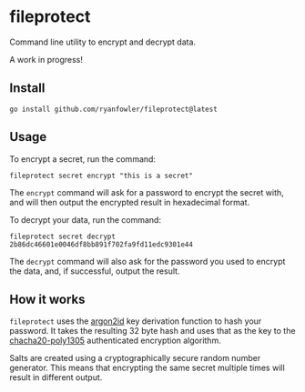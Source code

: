 # fileprotect

Command line utility to encrypt and decrypt data.

A work in progress!

## Install

```
go install github.com/ryanfowler/fileprotect@latest
```

## Usage

To encrypt a secret, run the command:

```
fileprotect secret encrypt "this is a secret"
```

The `encrypt` command will ask for a password to encrypt the secret with, and
will then output the encrypted result in hexadecimal format.

To decrypt your data, run the command:

```
fileprotect secret decrypt 2b86dc46601e0046df8bb891f702fa9fd11edc9301e44
```

The `decrypt` command will also ask for the password you used to encrypt the
data, and, if successful, output the result.

## How it works

`fileprotect` uses the [argon2id](https://en.wikipedia.org/wiki/Argon2) key
derivation function to hash your password. It takes the resulting 32 byte hash
and uses that as the key to the [chacha20-poly1305](https://en.wikipedia.org/wiki/ChaCha20-Poly1305)
authenticated encryption algorithm.

Salts are created using a cryptographically secure random number generator. This
means that encrypting the same secret multiple times will result in different
output.
